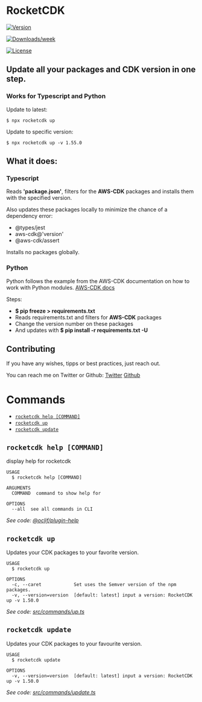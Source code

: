 
# RocketCDK
[![Version](https://img.shields.io/npm/v/rocketcdk.svg)](https://npmjs.org/package/rocketcdk)

[![Downloads/week](https://img.shields.io/npm/dw/rocketcdk.svg)](https://npmjs.org/package/rocketcdk)

[![License](https://img.shields.io/npm/l/rocketcdk.svg)](https://github.com/EdwinRad/rocketcdk/blob/master/package.json)

## Update all your packages and CDK version in one step.
### Works for Typescript and Python
Update to latest:
```sh-session
$ npx rocketcdk up
```
Update to specific version:
```sh-session
$ npx rocketcdk up -v 1.55.0
```

## What it does:

### Typescript
Reads **'package.json'**, filters for the **AWS-CDK** packages and installs them with the specified version.

Also updates these packages locally to minimize the chance of a dependency error:
- @types/jest
- aws-cdk@'version'
- @aws-cdk/assert

Installs no packages globally.

### Python
Python follows the example from the AWS-CDK documentation on how to work with Python modules.
[AWS-CDK docs](https://docs.aws.amazon.com/cdk/latest/guide/work-with-cdk-python.html#python-managemodules)

Steps:
- **$ pip freeze > requirements.txt**
- Reads requirements.txt and filters for **AWS-CDK** packages
- Change the version number on these packages
- And updates with **$ pip install -r requirements.txt -U**


## Contributing
If you have any wishes, tipps or best practices, just reach out.

You can reach me on Twitter or Github:
[Twitter](https://twitter.com/win_bv)
[Github](https://github.com/EdwinRad/RocketCDK)


# Commands

<!-- commands -->
* [`rocketcdk help [COMMAND]`](#rocketcdk-help-command)
* [`rocketcdk up`](#rocketcdk-up)
* [`rocketcdk update`](#rocketcdk-update)

## `rocketcdk help [COMMAND]`

display help for rocketcdk

```
USAGE
  $ rocketcdk help [COMMAND]

ARGUMENTS
  COMMAND  command to show help for

OPTIONS
  --all  see all commands in CLI
```

_See code: [@oclif/plugin-help](https://github.com/oclif/plugin-help/blob/v3.1.0/src/commands/help.ts)_

## `rocketcdk up`

Updates your CDK packages to your favorite version.

```
USAGE
  $ rocketcdk up

OPTIONS
  -c, --caret            Set uses the Semver version of the npm packages.
  -v, --version=version  [default: latest] input a version: RocketCDK up -v 1.50.0
```

_See code: [src/commands/up.ts](https://github.com/EdwinRad/rocketcdk/blob/v0.2.0/src/commands/up.ts)_

## `rocketcdk update`

Updates your CDK packages to your favourite version.

```
USAGE
  $ rocketcdk update

OPTIONS
  -v, --version=version  [default: latest] input a version: RocketCDK up -v 1.50.0
```

_See code: [src/commands/update.ts](https://github.com/EdwinRad/rocketcdk/blob/v0.2.0/src/commands/update.ts)_
<!-- commandsstop -->
